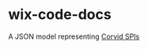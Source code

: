 # wix-code-docs
A JSON model representing [Corvid SPIs](https://wix.com/corvid/new-reference/spis)

